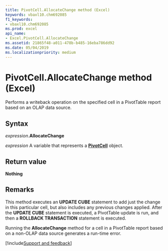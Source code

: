 ```yaml
---
title: PivotCell.AllocateChange method (Excel)
keywords: vbaxl10.chm692085
f1_keywords:
- vbaxl10.chm692085
ms.prod: excel
api_name:
- Excel.PivotCell.AllocateChange
ms.assetid: 21865f48-a011-478b-b485-16eba786dd92
ms.date: 05/04/2019
ms.localizationpriority: medium
---
```



# PivotCell.AllocateChange method (Excel)

Performs a writeback operation on the specified cell in a PivotTable report based on an OLAP data source.


## Syntax

_expression_.**AllocateChange**

_expression_ A variable that represents a **[PivotCell](Excel.PivotCell.md)** object.


## Return value

**Nothing**


## Remarks

This method executes an **UPDATE CUBE** statement to add just the change in this particular cell, but also includes any previous changes applied. After the **UPDATE CUBE** statement is executed, a PivotTable update is run, and then a **ROLLBACK TRANSACTION** statement is executed.

Running the **AllocateChange** method for a cell in a PivotTable report based on a non-OLAP data source generates a run-time error.




[!include[Support and feedback](~/includes/feedback-boilerplate.md)]